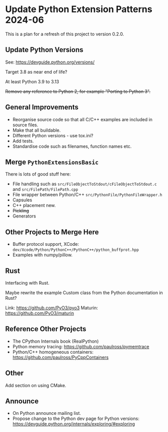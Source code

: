 # Update Python Extension Patterns 2024-06

This is a plan for a refresh of this project to version 0.2.0.

## Update Python Versions

See: https://devguide.python.org/versions/

Target 3.8 as near end of life?

At least Python 3.9 to 3.13

~~Remove any reference to Python 2, for example "Porting to Python 3".~~

## General Improvements

- Reorganise source code so that all C/C++ examples are included in source files.
- Make that all buildable.
- Different Python versions - use tox.ini?
- Add tests.
- Standardise code such as filenames, function names etc.

## Merge `PythonExtensionsBasic`

There is lots of good stuff here:

- File handling such as `src/FileObjectToStdout/cFileObjectToStdout.c` and `src/FilePath/FilePath.cpp`
- File wrapper between Python/C++ `src/PythonFile/PythonFileWrapper.h`
- Capsules
- C++ placement new.
- ~~Pickling~~
- Generators

## Other Projects to Merge Here

- Buffer protocol support, XCode: `dev/Xcode/Python/PythonC++/PythonC++/python_buffprot.hpp`
- Examples with numpy/pillow.

## Rust

Interfacing with Rust.

Maybe rewrite the example Custom class from the Python documentation in Rust?

Link: https://github.com/PyO3/pyo3
Maturin: https://github.com/PyO3/maturin


## Reference Other Projects

- The CPython Internals book (RealPython)
- Python memory tracing: https://github.com/paulross/pymemtrace
- Python/C++ homogeneous containers: https://github.com/paulross/PyCppContainers


## Other

Add section on using CMake.

## Announce

- On Python announce mailing list.
- Propose change to the Python dev page for Python versions: https://devguide.python.org/internals/exploring/#exploring


